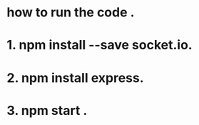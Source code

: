  # how to run the code .

 # 1. npm install --save socket.io.
 # 2. npm install express.
 # 3. npm start .

